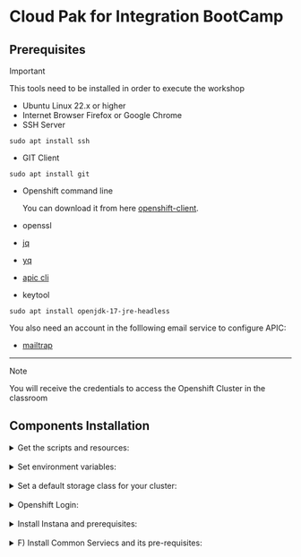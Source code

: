 # Cloud Pak for Integration BootCamp

## Prerequisites
> [!IMPORTANT]
> This tools need to be installed in order to execute the workshop
- Ubuntu Linux 22.x or higher
- Internet Browser Firefox or Google Chrome
- SSH Server
```
sudo apt install ssh
```
- GIT Client
```
sudo apt install git
```
- Openshift command line

   You can download it from here [openshift-client](https://mirror.openshift.com/pub/openshift-v4/x86_64/clients/ocp/4.14.21/openshift-client-linux-4.14.21.tar.gz).
- openssl
- [jq](https://stedolan.github.io/jq/)
- [yq](https://github.com/mikefarah/yq/releases/download/v4.43.1/yq_linux_amd64)
- [apic cli](https://github.com/fxnaranjo/cp4i-bootcamp/blob/main/apic/toolkit-linux.tgz)
- keytool
```
sudo apt install openjdk-17-jre-headless
```
You also need an account in the folllowing email service to configure APIC:

- [mailtrap](https://mailtrap.io/)

---

> [!NOTE]
> You will receive the credentials to access the Openshift Cluster in the classroom

## Components Installation



<details>
<summary>
Get the scripts and resources:
</summary>

1. Clone the repository:
   ```
   git clone https://github.com/fxnaranjo/cp4i-bootcamp
   ```
</details>
&nbsp; 

<details>
<summary>
Set environment variables:
</summary>

1. Set CP4I version:
   ```
   export CP4I_VER=2023.4
   ```
2. Set the OCP type based on the storage classes in your cluster:
   ```
   export OCP_TYPE=ODF
   ```
3. Configure mail server Credentials
   ```
   export MAILTRAP_USER=<my-mailtrap-user>
   export MAILTRAP_PWD=<my-mailtrap-pwd>
   ```
</details>
&nbsp; 

<details>
<summary>
Set a default storage class for your cluster:
</summary>

1. The OCP cluster was provisioned Tech Zone use the following script to set the proper default storage class:
   ```
   scripts/99-odf-tkz-set-scs.sh
   ```
</details>
&nbsp; 

<details>
<summary>
Openshift Login:
</summary>  

1. Run script:
   ```
   scripts/00b-logging-install.sh
   ```
   Confirm installation completed successfully, you can run the following commands:
   ```
   oc get csv -n openshift-logging
   oc get pods -n openshift-logging
   ```
   You should receive a response like this for each command respectively.
   ```
   NAME                            DISPLAY                            VERSION   REPLACES   PHASE
   cluster-logging.v5.6.1          Red Hat OpenShift Logging          5.6.1                Succeeded
   elasticsearch-operator.v5.6.1   OpenShift Elasticsearch Operator   5.6.1                Succeeded
   ```

   ```
   NAME                                            READY   STATUS      RESTARTS   AGE
   cluster-logging-operator-756b4c48cc-lhkzs       1/1     Running     0          6m41s
   collector-njm62                                 2/2     Running     0          5m36s
   collector-nxpmd                                 2/2     Running     0          5m36s
   collector-xjl96                                 2/2     Running     0          5m36s
   collector-xsv6b                                 2/2     Running     0          5m36s
   collector-z9k9l                                 2/2     Running     0          5m36s
   elasticsearch-cdm-dxgp4gmf-1-577dc997c-sk7kg    2/2     Running     0          5m36s
   elasticsearch-cdm-dxgp4gmf-2-5f5d564466-cgk6x   2/2     Running     0          5m35s
   elasticsearch-cdm-dxgp4gmf-3-8695d6658c-lxblf   2/2     Running     0          5m33s
   elasticsearch-im-app-27947625-m6qd9             0/1     Completed   0          2m58s
   elasticsearch-im-audit-27947625-ht4jj           0/1     Completed   0          2m58s
   elasticsearch-im-infra-27947625-r9j8c           0/1     Completed   0          2m58s
   kibana-746f699cc-72qfk                          2/2     Running     0          5m34s
   ```
</details>
&nbsp; 

<details>
<summary>
Install Instana and prerequisites:
</summary>

1. Deploy prerequisites runnning script:
   ```
   scripts/01a-tracing-install.sh
   ```
   To confirm the installation completed successfully you can run the following commands:
   ```
   oc get csv -n openshift-distributed-tracing
   oc get jaeger -n openshift-distributed-tracing
   ```
   You should receive a response like this for each command respectively.
   ```
   NAME                               DISPLAY                                                 VERSION    REPLACES                           PHASE
   elasticsearch-operator.v5.6.1      OpenShift Elasticsearch Operator                        5.6.1                                         Succeeded
   jaeger-operator.v1.39.0-3          Red Hat OpenShift distributed tracing platform          1.39.0-3   jaeger-operator.v1.34.1-5          Succeeded
   opentelemetry-operator.v0.63.1-4   Red Hat OpenShift distributed tracing data collection   0.63.1-4   opentelemetry-operator.v0.60.0-2   Succeeded
   ```

   ```
   NAME                         STATUS    VERSION   STRATEGY   STORAGE   AGE
   jaeger-all-in-one-inmemory   Running   1.39.0    allinone   memory    18m
   ```
2. Set environment variables:
   ```
   export ZONE_NAME=BOOTCAMP-ZONE
   export CLUSTER_NAME=<my-cluster-name>
   export INSTANA_APP_KEY=ORiJrirMTj6PiA67APP16g
   export INSTANA_SVC_ENDPOINT=ingress-coral-saas.instana.io
   export INSTANA_SVC_PORT=443
   ```
3. Install Instana running script:
   ```
   scripts/01b-instana-install.sh
   ```
   To confirm the installation completed successfully you can run the following commands:
   ```
   oc get csv -n instana-agent
   oc get pods -n instana-agent
   ```
   You should receive a response like this for each command respectively.
   ```
   NAME                               DISPLAY                                                 VERSION    REPLACES                           PHASE
   cert-manager.v1.11.0               cert-manager                                            1.11.0     cert-manager.v1.10.2               Succeeded
   elasticsearch-operator.v5.6.2      OpenShift Elasticsearch Operator                        5.6.2      elasticsearch-operator.v5.6.1      Succeeded
   instana-agent-operator.v2.0.9      Instana Agent Operator                                  2.0.9      instana-agent-operator.v2.0.8      Succeeded
   jaeger-operator.v1.39.0-3          Red Hat OpenShift distributed tracing platform          1.39.0-3   jaeger-operator.v1.34.1-5          Succeeded
   opentelemetry-operator.v0.63.1-4   Red Hat OpenShift distributed tracing data collection   0.63.1-4   opentelemetry-operator.v0.60.0-2   Succeeded
   ```

   ```
   NAME                  READY   STATUS    RESTARTS   AGE
   instana-agent-75dkm   1/1     Running   0          5m6s 
   instana-agent-8gr46   1/1     Running   0          5m6s
   instana-agent-xpj95   1/1     Running   0          5m6s
   instana-agent-xxncc   1/1     Running   0          5m6s
   instana-agent-zvflw   1/1     Running   0          5m6s
   ```
4. Set environment variable:
   ```
   export CP4I_TRACING=YES
   ```

</details>
&nbsp;

<details>
<summary>
F) Install Common Serviecs and its pre-requisites:
</summary>   

1. Install Cert Manager Operator:
   ```
   oc create -f resources/00-cert-manager-namespace.yaml
   oc create -f resources/00-cert-manager-operatorgroup.yaml
   oc create -f resources/00-cert-manager-subscription.yaml
   ```
   Confirm the subscription has been completed successfully before moving to the next step running the following command:
   ```
   oc get pods -n cert-manager-operator
   ```
   You should get a response like this:
   ```
   NAME                                                        READY   STATUS    RESTARTS   AGE
   cert-manager-operator-controller-manager-7f779b98b4-2f64r   2/2     Running   0          13h
   ```
2. Install Postgress SQL Catalog Source:
   ```
   oc create -f catalog-sources/${CP4I_VER}/01-postgress-sql-catalog-source-4.18.0.yaml
   ```
   Confirm the catalog source has been deployed successfully before moving to the next step running the following command:
   ```
   oc get pods -n openshift-marketplace | grep postgresql
   ```
   You should get a response like this:
   ```
   cloud-native-postgresql-catalog-jsmbk                             1/1     Running     0             14h
   ```
3. Install Common Services Catalog Source:
   ```
   oc create -f catalog-sources/${CP4I_VER}/02-common-services-catalog-source-4.4.0.yaml
   ```
   Confirm the catalog source has been deployed successfully before moving to the next step running the following command:
   ```
   oc get pods -n openshift-marketplace | grep opencloud
   ```
   You should get a response like this:
   ```
   opencloud-operators-fhbfd                                         1/1     Running     0             14h
   ```
4. Create the Common Services namespace:
   ```
   oc create namespace ibm-common-services
   ```
5. Install Common Services Operator:
   ```
   oc create -f subscriptions/${CP4I_VER}/00-common-service-subscription.yaml
   ```
   Confirm the operator has been deployed successfully before moving to the next step running the following command:
   ```
   oc get pods -n openshift-operators | grep ibm-common-service
   ```
   You should get a response like this:
   ```
   ibm-common-service-operator-8c9b944f4-nkkgb                       1/1     Running     0          14h
   ```
</details>
&nbsp; 